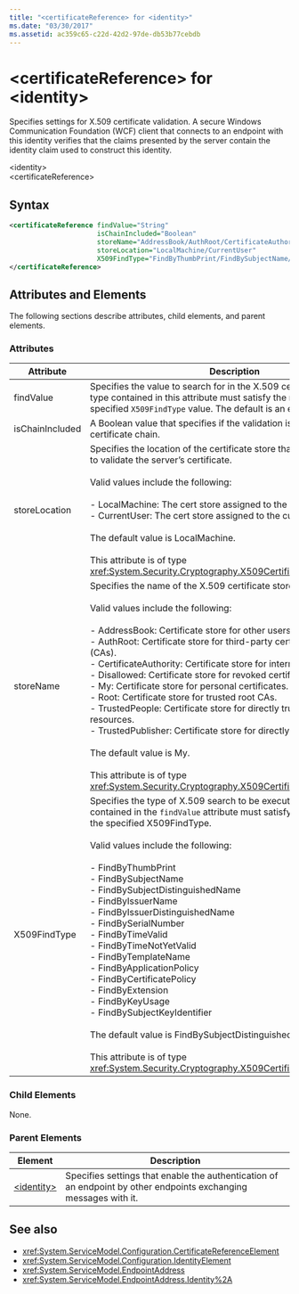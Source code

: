 ```yaml
---
title: "<certificateReference> for <identity>"
ms.date: "03/30/2017"
ms.assetid: ac359c65-c22d-42d2-97de-db53b77cebdb
---
```

# \<certificateReference> for \<identity>
Specifies settings for X.509 certificate validation. A secure Windows Communication Foundation (WCF) client that connects to an endpoint with this identity verifies that the claims presented by the server contain the identity claim used to construct this identity.  
  
 \<identity>  
\<certificateReference>  
  
## Syntax  
  
```xml  
<certificateReference findValue="String"
                      isChainIncluded="Boolean"
                      storeName="AddressBook/AuthRoot/CertificateAuthority/Disallowed/My/Root/TrustedPeople/TrustedPublisher"
                      storeLocation="LocalMachine/CurrentUser"
                      X509FindType="FindByThumbPrint/FindBySubjectName/FindBySubjectDistinguishedName/FindByIssuerName/FindByIssuerDistinguishedName/FindBySerialNumber/FindByTimeValid/FindByTimeNotYetValid/FindByTemplateName/FindByApplicationPolicy/FindByCertificatePolicy/FindByExtension/FindByKeyUsage/FindBySubjectKeyIdentifier">
</certificateReference>
```  
  
## Attributes and Elements  
 The following sections describe attributes, child elements, and parent elements.  
  
### Attributes  
  
|Attribute|Description|  
|---------------|-----------------|  
|findValue|Specifies the value to search for in the X.509 certificate store. The type contained in this attribute must satisfy the requirements of the specified `X509FindType` value. The default is an empty string.|  
|isChainIncluded|A Boolean value that specifies if the validation is done using a certificate chain.|  
|storeLocation|Specifies the location of the certificate store that the client can use to validate the server’s certificate.<br /><br /> Valid values include the following:<br /><br /> -   LocalMachine: The cert store assigned to the local machine.<br />-   CurrentUser: The cert store assigned to the current user.<br /><br /> The default value is LocalMachine.<br /><br /> This attribute is of type <xref:System.Security.Cryptography.X509Certificates.StoreLocation>.|  
|storeName|Specifies the name of the X.509 certificate store to open.<br /><br /> Valid values include the following:<br /><br /> -   AddressBook: Certificate store for other users.<br />-   AuthRoot: Certificate store for third-party certification authorities (CAs).<br />-   CertificateAuthority: Certificate store for intermediate CAs.<br />-   Disallowed: Certificate store for revoked certificates.<br />-   My: Certificate store for personal certificates.<br />-   Root: Certificate store for trusted root CAs.<br />-   TrustedPeople: Certificate store for directly trusted people and resources.<br />-   TrustedPublisher: Certificate store for directly trusted publishers.<br /><br /> The default value is My.<br /><br /> This attribute is of type <xref:System.Security.Cryptography.X509Certificates.StoreName>.|  
|X509FindType|Specifies the type of X.509 search to be executed. The type contained in the `findValue` attribute must satisfy the requirements of the specified X509FindType.<br /><br /> Valid values include the following:<br /><br /> -   FindByThumbPrint<br />-   FindBySubjectName<br />-   FindBySubjectDistinguishedName<br />-   FindByIssuerName<br />-   FindByIssuerDistinguishedName<br />-   FindBySerialNumber<br />-   FindByTimeValid<br />-   FindByTimeNotYetValid<br />-   FindByTemplateName<br />-   FindByApplicationPolicy<br />-   FindByCertificatePolicy<br />-   FindByExtension<br />-   FindByKeyUsage<br />-   FindBySubjectKeyIdentifier<br /><br /> The default value is FindBySubjectDistinguishedName.<br /><br /> This attribute is of type <xref:System.Security.Cryptography.X509Certificates.X509FindType>.|  
  
### Child Elements  
 None.  
  
### Parent Elements  
  
|Element|Description|  
|-------------|-----------------|  
|[\<identity>](../../../../../docs/framework/configure-apps/file-schema/wcf/identity.md)|Specifies settings that enable the authentication of an endpoint by other endpoints exchanging messages with it.|  
  
## See also

- <xref:System.ServiceModel.Configuration.CertificateReferenceElement>
- <xref:System.ServiceModel.Configuration.IdentityElement>
- <xref:System.ServiceModel.EndpointAddress>
- <xref:System.ServiceModel.EndpointAddress.Identity%2A>
